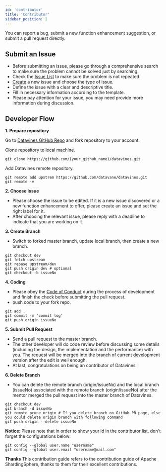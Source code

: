 ```yaml
---
id: 'contributor'
title: 'Contributor'
sidebar_position: 2
---
```


You can report a bug, submit a new function enhancement suggestion, or submit a pull request directly.

## Submit an Issue

 - Before submitting an issue, please go through a comprehensive search to make sure the problem cannot be solved just by searching.
 - Check the [Issue List](https://github.com/datavane/datavines/issues) to make sure the problem is not repeated.
 - [Create](https://github.com/datavane/datavines/issues/new/choose) a new issue and choose the type of issue.
 - Define the issue with a clear and descriptive title.
 - Fill in necessary information according to the template.
 - Please pay attention for your issue, you may need provide more information during discussion.

## Developer Flow

**1. Prepare repository**

Go to [Datavines GitHub Repo]( https://github.com/datavane/datavines ) and fork repository to your account.

Clone repository to local machine.
```shell
git clone https://github.com/(your_github_name)/datavines.git
```

Add Datavines remote repository.
```shell
git remote add upstrem https://github.com/datavane/datavines.git
git remote -v
```

**2. Choose Issue**

 - Please choose the issue to be edited. If it is a new issue discovered or a new function enhancement to offer, please create an issue and set the right label for it.
 - After choosing the relevant issue, please reply with a deadline to indicate that you are working on it.

**3. Create Branch**

 - Switch to forked master branch, update local branch, then create a new branch.

```shell
git checkout dev
git fetch upstream
git rebase upstream/dev
git push origin dev # optional
git checkout -b issueNo
```

**4. Coding**

  - Please obey the [Code of Conduct](code-conduct.md) during the process of development and finish the check before submitting the pull request.
  - push code to your fork repo.

```shell
git add .
git commit -m 'commit log'
git push origin issueNo
```

**5. Submit Pull Request**

 - Send a pull request to the master branch.
 - The other developer will do code review before discussing some details (including the design, the implementation and the performance) with you. The request will be merged into the branch of current development version after the edit is well enough.
 - At last, congratulations on being an contributor of Datavines

**6. Delete Branch**

 - You can delete the remote branch (origin/issueNo) and the local branch (issueNo) associated with the remote branch (origin/issueNo) after the mentor merged the pull request into the master branch of Datavines.
 
```shell
git checkout dev
git branch -d issueNo
git remote prune origin # If you delete branch on GitHub PR page, else you could delete origin branch with following command
git push origin --delete issueNo
```
**Notice**:  Please note that in order to show your id in the contributor list, don't forget the configurations below:

```shell
git config --global user.name "username"
git config --global user.email "username@mail.com"
```

**Thanks**
This contribution guide refers to the contribution guide of Apache ShardingSphere, thanks to them for their excellent contributions.
